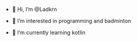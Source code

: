 - 👋 Hi, I’m @Ladkrn 
 
- 👀 I’m interested in programming and badminton

-  🌱 I’m currently learning kotlin


<!---
Ladkrn/Ladkrn is a ✨ special ✨ repository because its `README.md` (this file) appears on your GitHub profile.
You can click the Preview link to take a look at your changes.
--->
